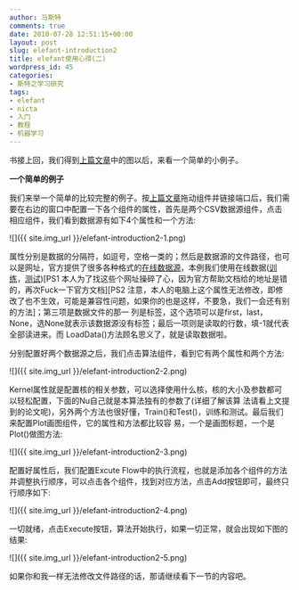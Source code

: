 ```yaml
---
author: 马斯特
comments: true
date: 2010-07-28 12:51:15+00:00
layout: post
slug: elefant-introduction2
title: elefant使用心得(二)
wordpress_id: 45
categories:
- 斯特之学习研究
tags:
- elefant
- nicta
- 入门
- 教程
- 机器学习
---
```


书接上回，我们得到[上篇文章](http://pinkyjie.com/2010/07/28/elefant使用心得一/)中的图以后，来看一个简单的小例子。

**一个简单的例子**

我们来举一个简单的比较完整的例子。按[上篇文章](http://pinkyjie.com/2010/07/28/elefant使用心得一/)拖动组件并链接端口后，我们需要在右边的窗口中配置一下各个组件的属性，首先是两个CSV数据源组件，点击相应组件，我们看到数据源有如下4个属性和一个方法:


![]({{ site.img_url }}/elefant-introduction2-1.png)


属性分别是数据的分隔符，如逗号，空格一类的；然后是数据源的文件路径，也可以是网址，官方提供了很多各种格式的[在线数据源](http://elefant-svn.developer.nicta.com.au/elefant/data/)，本例我们使用在线数据([训练](http://elefant-svn.developer.nicta.com.au/elefant/data/csv/train_cl.csv)，[测试](http://elefant-svn.developer.nicta.com.au/elefant/data/csv/test_mu.csv))\[PS1  本人为了找这些个网址操碎了心，因为官方帮助文档给的地址是错的，再次Fuck一下官方文档\]\[PS2  注意，本人的电脑上这个属性无法修改，即修改了也不生效，可能是兼容性问题，如果你的也是这样，不要急，我们一会还有别的方法\]；第三项是数据文件的那一 列是标签，这个选项可以是first，last，None，选None就表示该数据源没有标签；最后一项则是读取的行数，填-1就代表全部读进来。而 LoadData()方法顾名思义了，就是读取数据啦。

<!--more-->

分别配置好两个数据源之后，我们点击算法组件，看到它有两个属性和两个方法:


![]({{ site.img_url }}/elefant-introduction2-2.png)


Kernel属性就是配置核的相关参数，可以选择使用什么核，核的大小及参数都可以轻松配置，下面的Nu自己就是本算法独有的参数了(详细了解该算 法请看上文提到的论文呢)，另外两个方法也很好懂，Train()和Test()，训练和测试。最后我们来配置Plot画图组件，它的属性和方法都比较容 易，一个是画图标题，一个是Plot()做图方法:

![]({{ site.img_url }}/elefant-introduction2-3.png)

配置好属性后，我们配置Excute Flow中的执行流程，也就是添加各个组件的方法并调整执行顺序，可以点击各个组件，找到对应方法，点击Add按钮即可，最终只行顺序如下:

![]({{ site.img_url }}/elefant-introduction2-4.png)

一切就绪，点击Execute按钮，算法开始执行，如果一切正常，就会出现如下图的结果:


![]({{ site.img_url }}/elefant-introduction2-5.png)


如果你和我一样无法修改文件路径的话，那请继续看下一节的内容吧。
